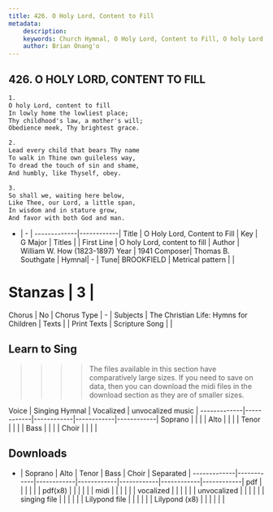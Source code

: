 ```yaml
---
title: 426. O Holy Lord, Content to Fill
metadata:
    description: 
    keywords: Church Hymnal, O Holy Lord, Content to Fill, O holy Lord, content to fill , 
    author: Brian Onang'o
---
```



## 426. O HOLY LORD, CONTENT TO FILL

```txt
1.
O holy Lord, content to fill 
In lowly home the lowliest place; 
Thy childhood's law, a mother's will; 
Obedience meek, Thy brightest grace. 

2.
Lead every child that bears Thy name 
To walk in Thine own guileless way, 
To dread the touch of sin and shame, 
And humbly, like Thyself, obey. 

3.
So shall we, waiting here below, 
Like Thee, our Lord, a little span, 
In wisdom and in stature grow, 
And favor with both God and man.
```

- |   -  |
-------------|------------|
Title | O Holy Lord, Content to Fill |
Key | G Major |
Titles |  |
First Line | O holy Lord, content to fill  |
Author | William W. How (1823-1897)
Year | 1941
Composer| Thomas B. Southgate |
Hymnal|  - |
Tune| BROOKFIELD |
Metrical pattern | |
# Stanzas | 3 |
Chorus | No |
Chorus Type | - |
Subjects | The Christian Life: Hymns for Children |
Texts |  |
Print Texts | 
Scripture Song |  |
  
## Learn to Sing

>>>> The files available in this section have comparatively large sizes. If you need to save on data, then you can download the midi files in the download section as they are of smaller sizes.

Voice |  Singing Hymnal | Vocalized | unvocalized music |
-------------|------------|------------|------------|------------|
Soprano | | | |
Alto | | | |
Tenor | | | |
Bass | | | |
Choir | | | |

## Downloads

- |  Soprano | Alto | Tenor | Bass | Choir | Separated |
-------------|------------|------------|------------|------------|------------|------------|
pdf | | | | | |
pdf(x8) | | | | | |
midi | | | | | |
vocalized | | | | | |
unvocalized | | | | | |
singing file | | | | | |
Lilypond file | | | | | |
Lilypond (x8) | | | | | |
  
